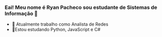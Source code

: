 ### Eai! Meu nome é Ryan Pacheco sou estudante de Sistemas de Informação 👋

- 🔭 Atualmente trabalho como Analista de Redes
- 🌱Estou estudando Python, JavaScript e C#
